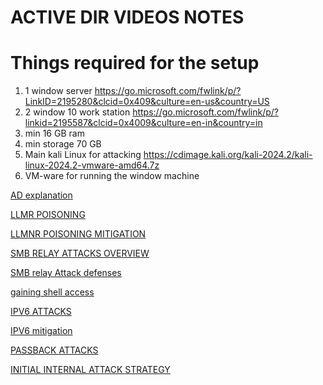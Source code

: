# ACTIVE DIR VIDEOS NOTES

# Things required for the setup

1. 1 window server https://go.microsoft.com/fwlink/p/?LinkID=2195280&clcid=0x409&culture=en-us&country=US
2. 2 window 10 work station  https://go.microsoft.com/fwlink/p/?linkid=2195587&clcid=0x4009&culture=en-in&country=in
3. min 16 GB ram
4. min storage 70 GB
5. Main kali Linux for attacking https://cdimage.kali.org/kali-2024.2/kali-linux-2024.2-vmware-amd64.7z
6. VM-ware for running the window machine 

[AD explanation ](https://www.notion.so/AD-explanation-9c7444b5194a467ebf50e73a4b7a733f?pvs=21)

[LLMR POISONING ](https://www.notion.so/LLMR-POISONING-8c74fd4d6eb74668b336f095a0301579?pvs=21)

[LLMNR POISONING MITIGATION](https://www.notion.so/LLMNR-POISONING-MITIGATION-95ff56ee91a04542a52241e8e136f97a?pvs=21)

[SMB RELAY ATTACKS OVERVIEW ](https://www.notion.so/SMB-RELAY-ATTACKS-OVERVIEW-cb620737e86c49679f8bd17eb83110d4?pvs=21)

[SMB relay Attack defenses ](https://www.notion.so/SMB-relay-Attack-defenses-270fd1de20534ff08a12a03ce9c25093?pvs=21)

[gaining shell access](https://www.notion.so/gaining-shell-access-77e57ad21ec44e17b431092be68c8eb5?pvs=21)

[IPV6 ATTACKS](https://www.notion.so/IPV6-ATTACKS-b265277ea4d04c908551eb03232654ad?pvs=21)

[IPV6 mitigation ](https://www.notion.so/IPV6-mitigation-13955a345e094c51b4950d17ae6c4404?pvs=21)

[PASSBACK ATTACKS](https://www.notion.so/PASSBACK-ATTACKS-47ab34cb1fb04759b2c96d16a1a5a9d4?pvs=21)

[INITIAL INTERNAL ATTACK STRATEGY ](https://www.notion.so/INITIAL-INTERNAL-ATTACK-STRATEGY-8cd30de212b34ce99d3013fffb86c0d1?pvs=21)
